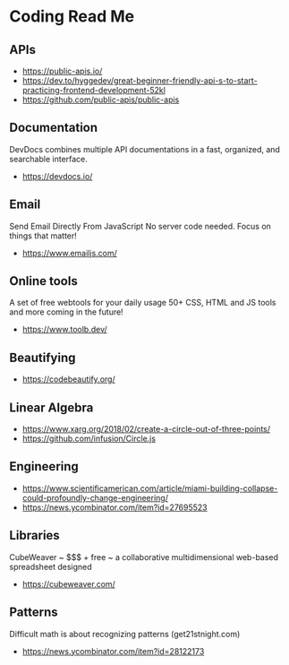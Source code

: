 # Coding Read Me

## APIs

* https://public-apis.io/
* https://dev.to/hyggedev/great-beginner-friendly-api-s-to-start-practicing-frontend-development-52kl
* https://github.com/public-apis/public-apis

## Documentation

DevDocs combines multiple API documentations in a fast, organized, and searchable interface.
* https://devdocs.io/

## Email

Send Email Directly From JavaScript
No server code needed. Focus on things that matter!
* https://www.emailjs.com/

## Online tools

A set of free webtools for your daily usage
50+ CSS, HTML and JS tools and more coming in the future!

* https://www.toolb.dev/

## Beautifying

* https://codebeautify.org/


## Linear Algebra

* https://www.xarg.org/2018/02/create-a-circle-out-of-three-points/
* https://github.com/infusion/Circle.js


## Engineering

* https://www.scientificamerican.com/article/miami-building-collapse-could-profoundly-change-engineering/
* https://news.ycombinator.com/item?id=27695523


## Libraries

CubeWeaver ~ $$$ + free ~ a collaborative multidimensional web-based spreadsheet designed
* https://cubeweaver.com/


## Patterns

Difficult math is about recognizing patterns (get21stnight.com)

* https://news.ycombinator.com/item?id=28122173

